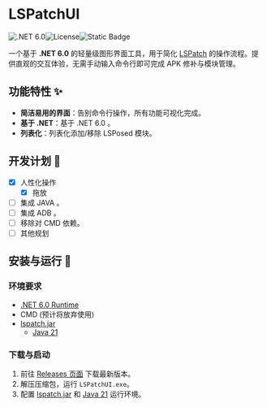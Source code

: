 # LSPatchUI

![.NET 6.0](https://img.shields.io/badge/.NET-6.0-512BD4?logo=dotnet)![License](https://img.shields.io/badge/License-MIT-green)![Static Badge](https://img.shields.io/badge/Platform-Windows-blue)

一个基于 **.NET 6.0** 的轻量级图形界面工具，用于简化 [LSPatch](https://github.com/LSPosed/LSPatch) 的操作流程。提供直观的交互体验，无需手动输入命令行即可完成 APK 修补与模块管理。

## 功能特性 ✨

- **简洁易用的界面**：告别命令行操作，所有功能可视化完成。
- **基于 .NET**：基于 .NET 6.0 。
- **列表化**：列表化添加/移除 LSPosed 模块。

## 开发计划 🔧

- [x] 人性化操作
  - [x] 拖放
- [ ] 集成 JAVA 。
- [ ] 集成 ADB 。
- [ ] 移除对 CMD 依赖。
- [ ] 其他规划

## 安装与运行 🚀

### 环境要求
- [.NET 6.0 Runtime](https://dotnet.microsoft.com/download/dotnet/6.0)
- CMD (预计将放弃使用)
- [lspatch.jar](https://github.com/LSPosed/LSPatch/releases)
  - [Java 21](https://javaalmanac.io/jdk/21/)

### 下载与启动
1. 前往 [Releases 页面](https://github.com/CreationWong/LSPatchUI/releases) 下载最新版本。
2. 解压压缩包，运行 `LSPatchUI.exe`。
3. 配置 [lspatch.jar](https://github.com/LSPosed/LSPatch/releases) 和 [Java 21](https://javaalmanac.io/jdk/21/) 运行环境。

